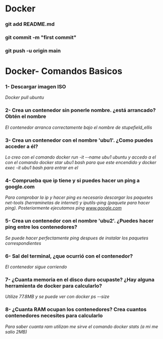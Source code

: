 # Docker
### git add README.md
### git commit -m "first commit"
### git push -u origin main

# Docker- Comandos Basicos
### **1- Descargar imagen ISO**
 *Docker pull ubuntu*
### **2- Crea un contenedor sin ponerle nombre. ¿está arrancado? Obtén el nombre**
 *El contenedor arranca correctamente bajo el nombre de stupefield_ellis*
### **3-  Crea un contenedor con el nombre 'ubu1'. ¿Como puedes acceder a él?**
 *Lo creo con el comando docker run -it --name ubu1 ubuntu y accedo a el con el comando docker star ubu1 bash para que este encendido y docker exec -it ubu1 bash para entrar en el*

### **4- Comprueba que ip tiene y si puedes hacer un ping a google.com**
 *Para comprobar la ip y hacer ping es necesario descargar los paquetes net-tools (herraminetas de internet) y iputils-ping (paquete para hacer ping). Posteriormente ejecutamos ping www.google.com*
### **5- Crea un contenedor con el nombre 'ubu2'. ¿Puedes hacer ping entre los contenedores?**
 *Se puede hacer perfectamente ping despues de instalar los paquetes correspondientes*
### **6- Sal del terminal, ¿que ocurrió con el contenedor?**
 *El contenedor sigue corriendo*
### **7- ¿Cuanta memoria en el disco duro ocupaste? ¿Hay alguna herramienta de docker para calcularlo?**
 *Utilize 77.8MB y se puede ver con docker ps --size*
### **8- ¿Cuanta RAM ocupan los contenedores? Crea cuantos contenedores necesites para calcularlo**

 *Para saber cuanta ram utilizan me sirve el comando docker stats (a mi me salio 2MB)*

